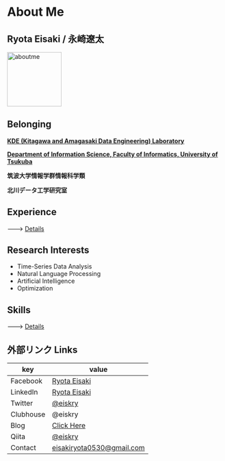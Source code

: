 # About Me

## Ryota Eisaki / 永崎遼太

<img width="127" alt="aboutme" src="https://user-images.githubusercontent.com/39875637/97383894-f75ae600-1911-11eb-852e-b3016eb7349a.jpeg">


## Belonging

[**KDE (Kitagawa and Amagasaki Data Engineering) Laboratory**](http://kde.cs.tsukuba.ac.jp/)

[**Department of Information Science, Faculty of Informatics, University of Tsukuba**
](https://www.coins.tsukuba.ac.jp/en/)

**筑波大学情報学群情報科学類**  

**北川データ工学研究室**

## Experience
---> [Details](https://github.com/RyotaEisaki/about_me/blob/master/Career.md)

## Research Interests

- Time-Series Data Analysis
- Natural Language Processing 
- Artificial Intelligence 
- Optimization

## Skills

---> [Details](https://github.com/RyotaEisaki/about_me/blob/master/Skills.md)

## 外部リンク Links
|key|value|
|---|---|
|Facebook|[Ryota Eisaki](https://www.facebook.com/ryotaeisaki)|
|LinkedIn|[Ryota Eisaki](https://www.linkedin.com/in/eisakiryota)|
|Twitter|[@eiskry](https://twitter.com/eiskry)|
|Clubhouse|@eiskry|
|Blog|[Click Here](https://rethink-multimedia.com)|
|Qiita|[@eiskry](https://qiita.com/ryota_530_)|
|Contact|eisakiryota0530@gmail.com|

